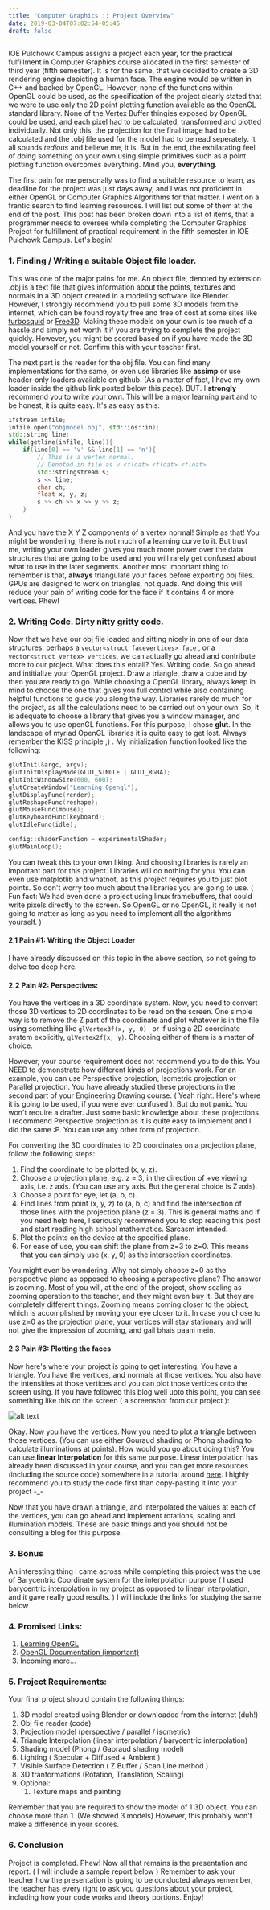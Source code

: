 ```yaml
---
title: "Computer Graphics :: Project Overview"
date: 2019-03-04T07:02:54+05:45
draft: false
---
```

IOE Pulchowk Campus assigns a project each year, for the practical fulfillment in Computer Graphics course allocated in the first semester of third year (fifth semester). It is for the same, that we decided to create a 3D rendering engine depicting a human face. The engine would be written in C++ and backed by OpenGL. However, none of the functions within OpenGL could be used, as the specification of the project clearly stated that we were to use only the 2D point plotting function available as the OpenGL standard library. None of the Vertex Buffer thingies exposed by OpenGL could be used, and each pixel had to be calculated, transformed and plotted individually. Not only this, the projection for the final image had to be calculated and the .obj file used for the model had to be read seperately. It all sounds *tedious* and believe me, it is. But in the end, the exhilarating feel of doing something on your own using simple primitives such as a point plotting function overcomes everything. Mind you, **everything**.

The first pain for me personally was to find a suitable resource to learn, as deadline for the project was just days away, and I was not proficient in either OpenGL or Computer Graphics Algorithms for that matter. I went on a frantic search to find learning resources. I will list out some of them at the end of the post. This post has been broken down into a list of items, that a programmer needs to oversee while completing the Computer Graphics Project for fulfillment of practical requirement in the fifth semester in IOE Pulchowk Campus. Let's begin!

### 1. Finding / Writing a suitable Object file loader.

This was one of the major pains for me. An object file, denoted by extension .obj is a text file that gives information about the points, textures and normals in a 3D object created in a modeling software like Blender. However, I strongly recommend you to pull some 3D models from the internet, which can be found royalty free and free of cost at some sites like [turbosquid](http://www.turbosquid.com) or [Free3D](https://www.free3d.com). Making these models on your own is too much of a hassle and simply not worth it if you are trying to complete the project quickly. However, you might be scored based on if you have made the 3D model yourself or not. Confirm this with your teacher first. 

The next part is the reader for the obj file. You can find many implementations for the same, or even use libraries like __assimp__ or use header-only loaders available on github. (As a matter of fact, I have my own loader inside the github link posted below this page). BUT. I **strongly** recommend you to write your own. This will be a major learning part and to be honest, it is quite easy. It's as  easy as this:

``` c++
ifstream infile;
infile.open("objmodel.obj", std::ios::in);
std::string line;
while(getline(infile, line)){
    if(line[0] == 'v' && line[1] == 'n'){
        // This is a vertex normal.
        // Denoted in file as v <float> <float> <float>
        std::stringstream s;
        s << line;
        char ch;
        float x, y, z;
        s >> ch >> x >> y >> z;
    }
}
```

And you have the X Y Z components of a vertex normal! Simple as that! You might be wondering, there is not much of a learning curve to it. But trust me, writing your own loader gives you much more power over the data structures that are going to be used and you will rarely get confused about what to use in the later segments.  Another most important thing to remember is that, **always** triangulate your faces before exporting obj files. GPUs are designed to work on triangles, not quads. And doing this will reduce your pain of writing code for the face if it contains 4 or more vertices. Phew!

### 2. Writing Code. Dirty nitty gritty code.

Now that we have our obj file loaded and sitting nicely in one of our data structures, perhaps a `vector<struct facevertices> face` , or a `vector<struct vertex> vertices`, we can actually go ahead and contribute more to our project. What does this entail? Yes. Writing code. So go ahead and intitialize your OpenGL project. Draw a triangle, draw a cube and by then you are ready to go. While choosing a OpenGL library, always keep in mind to choose the one that gives you full control while also containing helpful functions to guide you along the way. Libraries rarely do much for the project, as all the calculations need to be carried out on your own. So, it is adequate to choose a library that gives you a window manager, and allows you to use openGL functions. For this purpose, I chose **glut**. In the landscape of myriad OpenGL libraries it is quite easy to get lost. Always remember the KISS principle ;) . My initialization function looked like the following:

```c++
glutInit(&argc, argv);
glutInitDisplayMode(GLUT_SINGLE | GLUT_RGBA);
glutInitWindowSize(600, 600);
glutCreateWindow("Learning Opengl");
glutDisplayFunc(render);
glutReshapeFunc(reshape);
glutMouseFunc(mouse);
glutKeyboardFunc(keyboard);
glutIdleFunc(idle);

config::shaderFunction = experimentalShader;
glutMainLoop();
```

You can tweak this to your own liking. And choosing libraries is rarely an important part for this project. Libraries will do nothing for you. You can even use matplotlib and whatnot, as this project requires you to just plot points. So don't worry too much about the libraries you are going to use. ( Fun fact: We had even done a project using linux framebuffers, that could write pixels directly to the screen. So OpenGL or no OpenGL, it really is not going to matter as long as you need to implement all the algorithms yourself. )

#### 2.1 Pain #1: Writing the Object Loader

I have already discussed on this topic in the above section, so not going to delve too deep here.

#### 2.2 Pain #2: Perspectives:

You have the vertices in a 3D coordinate system. Now, you need to convert those 3D vertices to 2D coordinates to be read on the screen. One simple way is to remove the Z part of the coordinate and plot whatever is in the file using something like ```glVertex3f(x, y, 0) ``` or if using a 2D coordinate system explicitly, ```glVertex2f(x, y)```. Choosing either of them is a matter of choice. 

However, your course requirement does not recommend you to do this. You NEED to demonstrate how different kinds of projections work. For an example, you can use Perspective projection, Isometric projection or Parallel projection. You have already studied these projections in the second part of your Engineering Drawing course. ( Yeah right. Here's where it is going to be used, if you were ever confused ). But do not panic. You won't require a drafter. Just some basic knowledge about these projections. I recommend Perspective projection as it is quite easy to implement and I did the same :P. You can use any other form of projection.

For converting the 3D coordinates to 2D coordinates on a projection plane, follow the following steps:

1. Find the coordinate to be plotted (x, y, z).
2. Choose a projection plane, e.g. z = 3, in the direction of +ve viewing axis, i.e. z axis. (You can use any axis. But the general choice is Z axis).
3. Choose a point for eye, let (a, b, c).
4. Find lines from point (x, y, z) to (a, b, c) and find the intersection of those lines with the projection plane (z = 3). This is general maths and if you need help here, I seriously recommend you to stop reading this post and start reading high school mathematics. Sarcasm intended.
5. Plot the points on the device at the specified plane.
6. For ease of use, you can shift the plane from z=3 to z=0. This means that you can simply use (x, y, 0) as the intersection coordinates. 

You might even be wondering. Why not simply choose z=0 as the perspective plane as opposed to choosing a perspective plane? The answer is zooming. Most of you will, at the end of the project, show scaling as zooming operation to the teacher, and they might even buy it. But they are completely different things. Zooming means coming closer to the object, which is accomplished by moving your eye closer to it. In case you chose to use z=0 as the projection plane, your vertices will stay stationary and will not give the impression of zooming, and gail bhais paani mein. 

#### 2.3 Pain #3: Plotting the faces

Now here's where your project is going to get interesting. You have a triangle. You have the vertices, and normals at those vertices. You also have the intensities at those vertices and you can plot those vertices onto the screen using. If you have followed this blog well upto this point, you can see something like this on the screen ( a screenshot from our project ):

![alt text](https://i.imgur.com/tp6A79S.png "Plot of Vertices")

Okay. Now you have the vertices. Now you need to plot a triangle between those vertices. (You can use either Gouraud shading or Phong shading to calculate illuminations at points). How would you go about doing this? You can use **linear Interpolation** for this same purpose. Linear interpolation has already been discussed in your course, and you can get more resources (including the source code) somewhere in a tutorial around [here](http://www-users.mat.uni.torun.pl/~wrona/3d_tutor/tri_fillers.html). I highly recommend you to study the code first than copy-pasting it into your project -_- 

Now that you have drawn a triangle, and interpolated the values at each of the vertices, you can go ahead and implement rotations, scaling and illumination models. These are basic things and you should not be consulting a blog for this purpose.

### 3. Bonus

An interesting thing I came across while completing this project was the use of Barycentric Coordinate system for the interpolation purpose ( I used barycentric interpolation in my project as opposed to linear interpolation, and it gave really good results. ) I will include the links for studying the same below

### 4. Promised Links:

1. [Learning OpenGL](https://www.learnopengl.com)
2. [OpenGL Documentation (important)](https://docs.gl)
3. Incoming more...

### 5. Project Requirements:

Your final project should contain the following things:

1. 3D model created using Blender or downloaded from the internet (duh!)
2. Obj file reader (code)
3. Projection model (perspective / parallel / isometric)
4. Triangle Interpolation (linear interpolation / barycentric interpolation)
5. Shading model (Phong / Gaoraud shading model)
6. Lighting ( Specular + Diffused + Ambient )
7. Visible Surface Detection ( Z Buffer / Scan Line method )
8. 3D tranformations (Rotation, Translation, Scaling)
9. Optional:
   1. Texture maps and painting

Remember that you are required to show the model of 1 3D object. You can choose more than 1. (We showed 3 models) However, this probably won't make a difference in your scores.

### 6. Conclusion

Project is completed. Phew! Now all that remains is the presentation and report. ( I will include a sample report below ) Remember to ask your teacher how the presentation is going to be conducted always remember, the teacher has every right to ask you questions about your project, including how your code works and theory portions. Enjoy!
